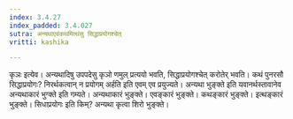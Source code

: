 ```yaml
---
index: 3.4.27
index_padded: 3.4.027
sutra: अन्यथाएवंकथमित्थंसु सिद्धाप्रयोगश्चेत्
vritti: kashika

---
```

कृञः इत्येव। अन्यथादिषु उपपदेसु कृञो णमुल् प्रत्ययो भवति, सिद्धाप्रयोगश्चेत् करोतेर् भवति। कथं पुनरसौ सिद्धाप्रयोगः? निरर्थकत्वान् न प्रयोगम् अर्हति इति एवम् एव प्रयुज्यते। अन्यथा भुङ्क्ते इति यवानर्थस्तावानेव अन्यथाकारं भुग्क्ते इति गम्यते। अन्यथाकारं भुङ्क्ते। एवङ्कारं भुङ्क्ते। कथङ्कारं भुङ्क्ते। इत्थङ्कारं भुङ्क्ते। सिधाप्रयोगः इति किम्? अन्यथा कृत्वा शिरो भुङ्क्ते।